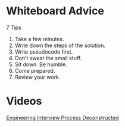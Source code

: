 # Whiteboard Advice

7 Tips

1. Take a few minutes.
2. Write down the steps of the solution.
3. Write pseudocode first.
4. Don’t sweat the small stuff.
5. Sit down. Be humble.
6. Come prepared.
7. Review your work.

# Videos

[Engineering Interview Process Deconstructed](https://www.youtube.com/watch?v=KdXAUst8bdo)
